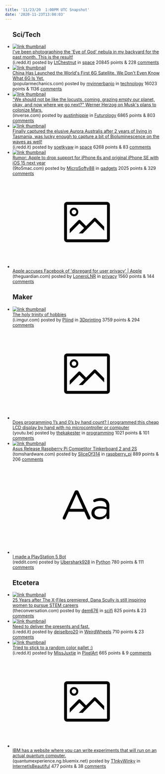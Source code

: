 ```yaml
---
title: '11/23/20  1:00PM UTC Snapshot'
date: '2020-11-23T13:00:03'
---
```

<ul>
<h2>Sci/Tech</h2>

<li><a href='https://i.redd.it/grdf9jmnuev51.png'><img src='https://b.thumbs.redditmedia.com/2UVk_HOYBDSZ_62OyUrTyAQLf89yfxSFMqu2alVN8ug.jpg' alt='link thumbnail'></a><div><div class='linkTitle'><a href='https://i.redd.it/grdf9jmnuev51.png'>I've been photographing the 'Eye of God' nebula in my backyard for the past month. This is the result!</a></div>(i.redd.it) posted by <a href='https://www.reddit.com/user/LtChestnut'>LtChestnut</a> in <a href='https://www.reddit.com/r/space'>space</a> 20845 points & 228 <a href='https://www.reddit.com/r/space/comments/jz65o0/ive_been_photographing_the_eye_of_god_nebula_in/'>comments</a></div></li>

<li><a href='https://www.popularmechanics.com/space/satellites/a34739258/china-launches-first-6g-satellite/'><img src='https://b.thumbs.redditmedia.com/pHmmNVIiwq12vrJ3QKuPXo_uWRdPLh2vepD8_WVaxqA.jpg' alt='link thumbnail'></a><div><div class='linkTitle'><a href='https://www.popularmechanics.com/space/satellites/a34739258/china-launches-first-6g-satellite/'>China Has Launched the World's First 6G Satellite. We Don't Even Know What 6G Is Yet.</a></div>(popularmechanics.com) posted by <a href='https://www.reddit.com/user/myinnerbanjo'>myinnerbanjo</a> in <a href='https://www.reddit.com/r/technology'>technology</a> 16023 points & 1136 <a href='https://www.reddit.com/r/technology/comments/jz7v87/china_has_launched_the_worlds_first_6g_satellite/'>comments</a></div></li>

<li><a href='https://www.inverse.com/innovation/spacex-mars-city-werner-herzog'><img src='https://b.thumbs.redditmedia.com/3gOux9iOrDrX78qCHed7njqLURwtI7N8VWT83sQpUTw.jpg' alt='link thumbnail'></a><div><div class='linkTitle'><a href='https://www.inverse.com/innovation/spacex-mars-city-werner-herzog'>"We should not be like the locusts, coming, grazing empty our planet, okay, and now where we go next?" Werner Herzog on Musk's plans to colonize Mars.</a></div>(inverse.com) posted by <a href='https://www.reddit.com/user/austinhippie'>austinhippie</a> in <a href='https://www.reddit.com/r/Futurology'>Futurology</a> 6865 points & 803 <a href='https://www.reddit.com/r/Futurology/comments/jyvd0k/we_should_not_be_like_the_locusts_coming_grazing/'>comments</a></div></li>

<li><a href='https://i.redd.it/2r41vdhixs061.jpg'><img src='https://b.thumbs.redditmedia.com/zkIVMGlGVnChTz2ZT9aiuKnY0U38lu3-16nEsPWoBWs.jpg' alt='link thumbnail'></a><div><div class='linkTitle'><a href='https://i.redd.it/2r41vdhixs061.jpg'>Finally captured the elusive Aurora Australis after 2 years of living in Tasmania, was lucky enough to capture a bit of Bioluminescence on the waves as well!</a></div>(i.redd.it) posted by <a href='https://www.reddit.com/user/soetkyaw'>soetkyaw</a> in <a href='https://www.reddit.com/r/space'>space</a> 6268 points & 83 <a href='https://www.reddit.com/r/space/comments/jywhms/finally_captured_the_elusive_aurora_australis/'>comments</a></div></li>

<li><a href='https://9to5mac.com/2020/11/22/ios-15-supported-devices-rumor/?fbclid=IwAR23DEMoif7bIxBZjJ6NYrQNn06LrAydVPD7COtDp6EOkulwzUEzIOd3QBo'><img src='https://b.thumbs.redditmedia.com/TG-yLD2ozm4PZu6ns944MO7oDyLHmlBqZ7vcwtG-gzQ.jpg' alt='link thumbnail'></a><div><div class='linkTitle'><a href='https://9to5mac.com/2020/11/22/ios-15-supported-devices-rumor/?fbclid=IwAR23DEMoif7bIxBZjJ6NYrQNn06LrAydVPD7COtDp6EOkulwzUEzIOd3QBo'>Rumor: Apple to drop support for iPhone 6s and original iPhone SE with iOS 15 next year</a></div>(9to5mac.com) posted by <a href='https://www.reddit.com/user/MicroSofty88'>MicroSofty88</a> in <a href='https://www.reddit.com/r/gadgets'>gadgets</a> 2025 points & 329 <a href='https://www.reddit.com/r/gadgets/comments/jz9vcc/rumor_apple_to_drop_support_for_iphone_6s_and/'>comments</a></div></li>

<li><a href='https://www.theguardian.com/technology/2020/nov/20/apple-accuses-facebook-of-disregard-for-user-privacy'><svg version='1.1' viewBox='-34 -14 104 64' preserveAspectRatio='xMidYMid meet' xmlns='http://www.w3.org/2000/svg' xmlns:xlink='http://www.w3.org/1999/xlink'>
    <title>link thumbnail</title>
    <path d='M32,4H4A2,2,0,0,0,2,6V30a2,2,0,0,0,2,2H32a2,2,0,0,0,2-2V6A2,2,0,0,0,32,4ZM4,30V6H32V30Z'></path>
    <path d='M8.92,14a3,3,0,1,0-3-3A3,3,0,0,0,8.92,14Zm0-4.6A1.6,1.6,0,1,1,7.33,11,1.6,1.6,0,0,1,8.92,9.41Z'></path>
    <path d='M22.78,15.37l-5.4,5.4-4-4a1,1,0,0,0-1.41,0L5.92,22.9v2.83l6.79-6.79L16,22.18l-3.75,3.75H15l8.45-8.45L30,24V21.18l-5.81-5.81A1,1,0,0,0,22.78,15.37Z'></path>
    </svg></a><div><div class='linkTitle'><a href='https://www.theguardian.com/technology/2020/nov/20/apple-accuses-facebook-of-disregard-for-user-privacy'>Apple accuses Facebook of 'disregard for user privacy' | Apple</a></div>(theguardian.com) posted by <a href='https://www.reddit.com/user/LoneroLNR'>LoneroLNR</a> in <a href='https://www.reddit.com/r/privacy'>privacy</a> 1560 points & 144 <a href='https://www.reddit.com/r/privacy/comments/jyyrwv/apple_accuses_facebook_of_disregard_for_user/'>comments</a></div></li>

<h2>Maker</h2>

<li><a href='https://i.imgur.com/ALZEhhM.jpg'><img src='https://a.thumbs.redditmedia.com/VCzWtpjZc3u-jwptw4COtJXKnhkDdohtfjgPZ7LD150.jpg' alt='link thumbnail'></a><div><div class='linkTitle'><a href='https://i.imgur.com/ALZEhhM.jpg'>The holy trinity of hobbies</a></div>(i.imgur.com) posted by <a href='https://www.reddit.com/user/Pliind'>Pliind</a> in <a href='https://www.reddit.com/r/3Dprinting'>3Dprinting</a> 3759 points & 294 <a href='https://www.reddit.com/r/3Dprinting/comments/jz439q/the_holy_trinity_of_hobbies/'>comments</a></div></li>

<li><a href='https://youtu.be/cXpeTxC3_A4'><svg version='1.1' viewBox='-34 -14 104 64' preserveAspectRatio='xMidYMid meet' xmlns='http://www.w3.org/2000/svg' xmlns:xlink='http://www.w3.org/1999/xlink'>
    <title>link thumbnail</title>
    <path d='M32,4H4A2,2,0,0,0,2,6V30a2,2,0,0,0,2,2H32a2,2,0,0,0,2-2V6A2,2,0,0,0,32,4ZM4,30V6H32V30Z'></path>
    <path d='M8.92,14a3,3,0,1,0-3-3A3,3,0,0,0,8.92,14Zm0-4.6A1.6,1.6,0,1,1,7.33,11,1.6,1.6,0,0,1,8.92,9.41Z'></path>
    <path d='M22.78,15.37l-5.4,5.4-4-4a1,1,0,0,0-1.41,0L5.92,22.9v2.83l6.79-6.79L16,22.18l-3.75,3.75H15l8.45-8.45L30,24V21.18l-5.81-5.81A1,1,0,0,0,22.78,15.37Z'></path>
    </svg></a><div><div class='linkTitle'><a href='https://youtu.be/cXpeTxC3_A4'>Does programming 1’s and 0’s by hand count? I programmed this cheap LCD display by hand with no microcontroller or computer</a></div>(youtu.be) posted by <a href='https://www.reddit.com/user/thekakester'>thekakester</a> in <a href='https://www.reddit.com/r/programming'>programming</a> 1021 points & 101 <a href='https://www.reddit.com/r/programming/comments/jyx80x/does_programming_1s_and_0s_by_hand_count_i/'>comments</a></div></li>

<li><a href='https://www.tomshardware.com/news/tinkerboard-2-and-tinkerboard-2s-announced'><img src='https://b.thumbs.redditmedia.com/3hx9_J6NU3r3AxNm8z0nelfeWDiFQ3KFVXtCQvg3sGo.jpg' alt='link thumbnail'></a><div><div class='linkTitle'><a href='https://www.tomshardware.com/news/tinkerboard-2-and-tinkerboard-2s-announced'>Asus Release Raspberry Pi Competitor Tinkerboard 2 and 2S</a></div>(tomshardware.com) posted by <a href='https://www.reddit.com/user/SliceOf314'>SliceOf314</a> in <a href='https://www.reddit.com/r/raspberry_pi'>raspberry_pi</a> 889 points & 206 <a href='https://www.reddit.com/r/raspberry_pi/comments/jyvo5q/asus_release_raspberry_pi_competitor_tinkerboard/'>comments</a></div></li>

<li><a href='https://www.reddit.com/r/Python/comments/jz0l14/i_made_a_playstation_5_bot/'><svg version='1.1' viewBox='-34 -12 104 64' preserveAspectRatio='xMidYMid slice' xmlns='http://www.w3.org/2000/svg' xmlns:xlink='http://www.w3.org/1999/xlink'>
    <title>text link thumbnail</title>
    <path d='M12.19,8.84a1.45,1.45,0,0,0-1.4-1h-.12a1.46,1.46,0,0,0-1.42,1L1.14,26.56a1.29,1.29,0,0,0-.14.59,1,1,0,0,0,1,1,1.12,1.12,0,0,0,1.08-.77l2.08-4.65h11l2.08,4.59a1.24,1.24,0,0,0,1.12.83,1.08,1.08,0,0,0,1.08-1.08,1.64,1.64,0,0,0-.14-.57ZM6.08,20.71l4.59-10.22,4.6,10.22Z'>
    </path>
    <path d='M32.24,14.78A6.35,6.35,0,0,0,27.6,13.2a11.36,11.36,0,0,0-4.7,1,1,1,0,0,0-.58.89,1,1,0,0,0,.94.92,1.23,1.23,0,0,0,.39-.08,8.87,8.87,0,0,1,3.72-.81c2.7,0,4.28,1.33,4.28,3.92v.5a15.29,15.29,0,0,0-4.42-.61c-3.64,0-6.14,1.61-6.14,4.64v.05c0,2.95,2.7,4.48,5.37,4.48a6.29,6.29,0,0,0,5.19-2.48V26.9a1,1,0,0,0,1,1,1,1,0,0,0,1-1.06V19A5.71,5.71,0,0,0,32.24,14.78Zm-.56,7.7c0,2.28-2.17,3.89-4.81,3.89-1.94,0-3.61-1.06-3.61-2.86v-.06c0-1.8,1.5-3,4.2-3a15.2,15.2,0,0,1,4.22.61Z'>
    </path>
    </svg></a><div><div class='linkTitle'><a href='https://www.reddit.com/r/Python/comments/jz0l14/i_made_a_playstation_5_bot/'>I made a PlayStation 5 Bot</a></div>(reddit.com) posted by <a href='https://www.reddit.com/user/Ubershark928'>Ubershark928</a> in <a href='https://www.reddit.com/r/Python'>Python</a> 780 points & 111 <a href='https://www.reddit.com/r/Python/comments/jz0l14/i_made_a_playstation_5_bot/'>comments</a></div></li>

<h2>Etcetera</h2>

<li><a href='https://theconversation.com/25-years-after-the-x-files-premiered-dana-scully-is-still-inspiring-women-to-pursue-stem-careers-102523'><img src='https://b.thumbs.redditmedia.com/fX--vWw814FwskEBQtmu9K7I6PQvzDGMzIImF5yWUOc.jpg' alt='link thumbnail'></a><div><div class='linkTitle'><a href='https://theconversation.com/25-years-after-the-x-files-premiered-dana-scully-is-still-inspiring-women-to-pursue-stem-careers-102523'>25 Years after The X-Files premiered, Dana Scully is still inspiring women to pursue STEM careers</a></div>(theconversation.com) posted by <a href='https://www.reddit.com/user/dem676'>dem676</a> in <a href='https://www.reddit.com/r/scifi'>scifi</a> 825 points & 23 <a href='https://www.reddit.com/r/scifi/comments/jz67st/25_years_after_the_xfiles_premiered_dana_scully/'>comments</a></div></li>

<li><a href='https://i.redd.it/icwb9wz8xw061.jpg'><img src='https://b.thumbs.redditmedia.com/8S1_L_bjkBH_EBBba8Abkl4LIcdo7hkSXvp7WSgXZ3E.jpg' alt='link thumbnail'></a><div><div class='linkTitle'><a href='https://i.redd.it/icwb9wz8xw061.jpg'>Need to deliver the presents and fast.</a></div>(i.redd.it) posted by <a href='https://www.reddit.com/user/deiselbro20'>deiselbro20</a> in <a href='https://www.reddit.com/r/WeirdWheels'>WeirdWheels</a> 710 points & 23 <a href='https://www.reddit.com/r/WeirdWheels/comments/jzabk1/need_to_deliver_the_presents_and_fast/'>comments</a></div></li>

<li><a href='https://i.redd.it/qr9ccc3p3x061.gif'><img src='https://b.thumbs.redditmedia.com/zDLGj27WQw24ZNWPUwWSTDIoooz0fiTQwOMMD4A6Lkk.jpg' alt='link thumbnail'></a><div><div class='linkTitle'><a href='https://i.redd.it/qr9ccc3p3x061.gif'>Tried to stick to a random color pallet :)</a></div>(i.redd.it) posted by <a href='https://www.reddit.com/user/MissJuxtie'>MissJuxtie</a> in <a href='https://www.reddit.com/r/PixelArt'>PixelArt</a> 665 points & 9 <a href='https://www.reddit.com/r/PixelArt/comments/jzausp/tried_to_stick_to_a_random_color_pallet/'>comments</a></div></li>

<li><a href='https://quantumexperience.ng.bluemix.net/qx/community'><svg version='1.1' viewBox='-34 -14 104 64' preserveAspectRatio='xMidYMid meet' xmlns='http://www.w3.org/2000/svg' xmlns:xlink='http://www.w3.org/1999/xlink'>
    <title>link thumbnail</title>
    <path d='M32,4H4A2,2,0,0,0,2,6V30a2,2,0,0,0,2,2H32a2,2,0,0,0,2-2V6A2,2,0,0,0,32,4ZM4,30V6H32V30Z'></path>
    <path d='M8.92,14a3,3,0,1,0-3-3A3,3,0,0,0,8.92,14Zm0-4.6A1.6,1.6,0,1,1,7.33,11,1.6,1.6,0,0,1,8.92,9.41Z'></path>
    <path d='M22.78,15.37l-5.4,5.4-4-4a1,1,0,0,0-1.41,0L5.92,22.9v2.83l6.79-6.79L16,22.18l-3.75,3.75H15l8.45-8.45L30,24V21.18l-5.81-5.81A1,1,0,0,0,22.78,15.37Z'></path>
    </svg></a><div><div class='linkTitle'><a href='https://quantumexperience.ng.bluemix.net/qx/community'>IBM has a website where you can write experiments that will run on an actual quantum computer.</a></div>(quantumexperience.ng.bluemix.net) posted by <a href='https://www.reddit.com/user/T1nkyWinky'>T1nkyWinky</a> in <a href='https://www.reddit.com/r/InternetIsBeautiful'>InternetIsBeautiful</a> 477 points & 38 <a href='https://www.reddit.com/r/InternetIsBeautiful/comments/jzby12/ibm_has_a_website_where_you_can_write_experiments/'>comments</a></div></li>

</ul>
